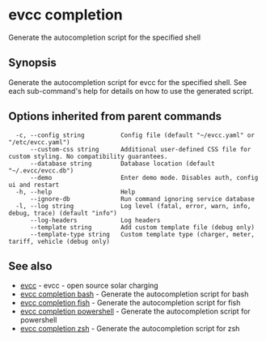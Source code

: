 # evcc completion

Generate the autocompletion script for the specified shell

## Synopsis

Generate the autocompletion script for evcc for the specified shell.
See each sub-command's help for details on how to use the generated script.


## Options inherited from parent commands

```
  -c, --config string          Config file (default "~/evcc.yaml" or "/etc/evcc.yaml")
      --custom-css string      Additional user-defined CSS file for custom styling. No compatibility guarantees.
      --database string        Database location (default "~/.evcc/evcc.db")
      --demo                   Enter demo mode. Disables auth, config ui and restart
  -h, --help                   Help
      --ignore-db              Run command ignoring service database
  -l, --log string             Log level (fatal, error, warn, info, debug, trace) (default "info")
      --log-headers            Log headers
      --template string        Add custom template file (debug only)
      --template-type string   Custom template type (charger, meter, tariff, vehicle (debug only)
```

## See also

* [evcc](evcc.md)	 - evcc - open source solar charging
* [evcc completion bash](evcc_completion_bash.md)	 - Generate the autocompletion script for bash
* [evcc completion fish](evcc_completion_fish.md)	 - Generate the autocompletion script for fish
* [evcc completion powershell](evcc_completion_powershell.md)	 - Generate the autocompletion script for powershell
* [evcc completion zsh](evcc_completion_zsh.md)	 - Generate the autocompletion script for zsh


